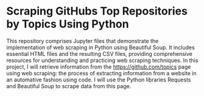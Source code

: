 # Scraping GitHubs Top Repositories by Topics Using Python
This repository comprises Jupyter files that demonstrate the implementation of web scraping in Python using Beautiful Soup. It includes essential HTML files and the resulting CSV files, providing comprehensive resources for understanding and practicing web scraping techniques. In this project, I will retrieve information from the https://github.com/topics page using web scraping: the process of extracting information from a website in an automative fashion using code. I will use the Python libraries Requests and Beautiful Soup to scrape data from this page. 

